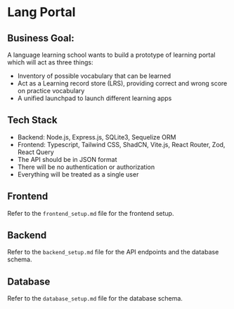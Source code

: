 # Lang Portal


## Business Goal: 
A language learning school wants to build a prototype of learning portal which will act as three things:
- Inventory of possible vocabulary that can be learned
- Act as a  Learning record store (LRS), providing correct and wrong score on practice vocabulary
- A unified launchpad to launch different learning apps

## Tech Stack
- Backend: Node.js, Express.js, SQLite3, Sequelize ORM
- Frontend: Typescript, Tailwind CSS, ShadCN, Vite.js, React Router, Zod, React Query
- The API should be in JSON format
- There will be no authentication or authorization
- Everything will be treated as a single user

## Frontend

Refer to the `frontend_setup.md` file for the frontend setup.

## Backend

Refer to the `backend_setup.md` file for the API endpoints and the database schema.

## Database

Refer to the `database_setup.md` file for the database schema.


